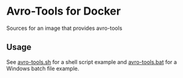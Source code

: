 # Avro-Tools for Docker

Sources for an image that provides avro-tools

## Usage

See [avro-tools.sh](./avro-tools.sh) for a shell script example and [avro-tools.bat](./avro-tools.bat)
for a Windows batch file example.
